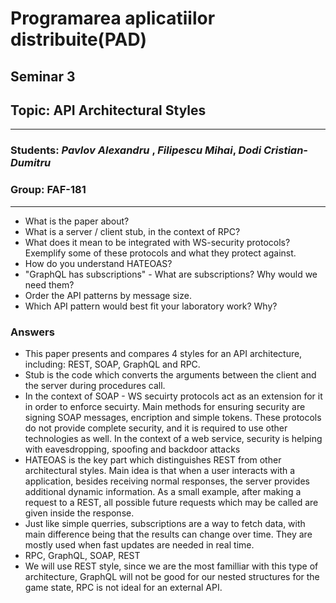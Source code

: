 # Programarea aplicatiilor distribuite(PAD)
## Seminar 3
## Topic: API Architectural Styles

<hr>

### Students:  _Pavlov Alexandru_ , _Filipescu Mihai_, _Dodi Cristian-Dumitru_
### Group: __FAF-181__

<hr>

- What is the paper about?
- What is a server / client stub, in the context of RPC?
- What does it mean to be integrated with WS-security protocols? Exemplify some of these protocols and what they protect against.
- How do you understand HATEOAS?
- "GraphQL has subscriptions" - What are subscriptions? Why would we need them?
- Order the API patterns by message size.
- Which API pattern would best fit your laboratory work? Why?


### Answers

- This paper presents and compares 4 styles for an API architecture, including: REST, SOAP, GraphQL and RPC.
- Stub is the code which converts the arguments between the client and the server during procedures call.
- In the context of SOAP - WS secuirty protocols act as an extension for it in order to enforce secuirty. Main methods for ensuring security are signing SOAP messages, encription and simple tokens. These protocols do not provide complete security, and it is required to use other technologies as well. In the context of a web service, security is helping with eavesdropping, spoofing and backdoor attacks
- HATEOAS is the key part which distinguishes REST from other architectural styles. Main idea is that when a user interacts with a application, besides receiving normal responses, the server provides additional dynamic information. As a small example, after making a request to a REST, all possible future requests which may be called are given inside the response.
- Just like simple querries, subscriptions are a way to fetch data, with main difference being that the results can change over time. They are mostly used when fast updates are needed in real time.
- RPC, GraphQL, SOAP, REST
- We will use REST style, since we are the most familliar with this type of architecture, GraphQL will not be good for our nested structures for the game state, RPC is not ideal for an external API.
